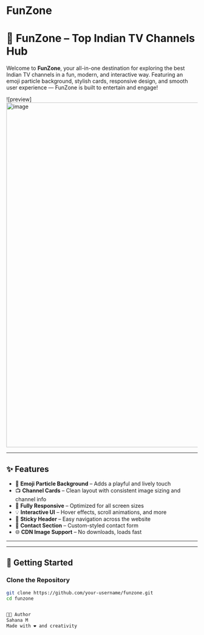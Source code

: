 # FunZone
# 🎉 FunZone – Top Indian TV Channels Hub

Welcome to **FunZone**, your all-in-one destination for exploring the best Indian TV channels in a fun, modern, and interactive way. Featuring an emoji particle background, stylish cards, responsive design, and smooth user experience — FunZone is built to entertain and engage!

![preview]<img width="1907" height="907" alt="image" src="https://github.com/user-attachments/assets/22dda663-dad1-4081-8938-92b7e1e193b8" />


---

## ✨ Features

- 🎈 **Emoji Particle Background** – Adds a playful and lively touch
- 📺 **Channel Cards** – Clean layout with consistent image sizing and channel info
- 📱 **Fully Responsive** – Optimized for all screen sizes
- 💡 **Interactive UI** – Hover effects, scroll animations, and more
- 📌 **Sticky Header** – Easy navigation across the website
- 💬 **Contact Section** – Custom-styled contact form
- 🌐 **CDN Image Support** – No downloads, loads fast

---


---

## 🚀 Getting Started

### Clone the Repository

```bash
git clone https://github.com/your-username/funzone.git
cd funzone


🧑‍💻 Author
Sahana M
Made with ❤️ and creativity

